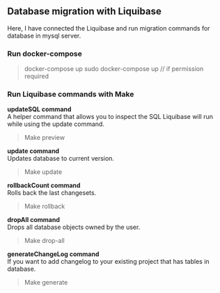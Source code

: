 ## Database migration with Liquibase
Here, I have connected the Liquibase and run migration commands for database in mysql server.

### Run docker-compose
> docker-compose up
> sudo docker-compose up   // if permission required

### Run Liquibase commands with Make

**updateSQL command** <br />
A helper command that allows you to inspect the SQL Liquibase will run while using the update command.
> Make preview

**update command** <br />
Updates database to current version.
> Make update

**rollbackCount <value> command** <br />
Rolls back the last <value> changesets.
> Make rollback

**dropAll command** <br />
Drops all database objects owned by the user.
> Make drop-all

**generateChangeLog command** <br />
If you want to add changelog to your existing project that has tables in database.
> Make generate

